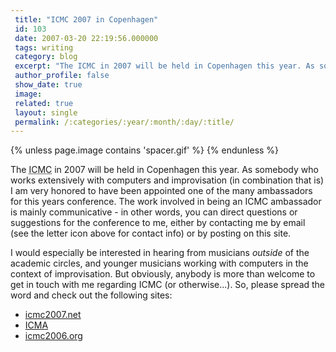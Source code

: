 ```yaml
---
 title: "ICMC 2007 in Copenhagen"
 id: 103
 date: 2007-03-20 22:19:56.000000
 tags: writing
 category: blog
 excerpt: "The ICMC in 2007 will be held in Copenhagen this year. As somebody who works extensively with computers and improvisation (in combination that is) I am one of the many ambassadors for this years confe..."
 author_profile: false
 show_date: true
 image: 
 related: true
 layout: single
 permalink: /:categories/:year/:month/:day/:title/
---
```

{% unless page.image contains 'spacer.gif' %}
{% endunless %}

The <acronym title="International Computer Music Conference">ICMC</acronym> in 2007 will be held in Copenhagen this year. As somebody who works extensively with computers and improvisation (in combination that is) I am very honored to have been appointed one of the many ambassadors for this years conference. The work involved in being an ICMC ambassador is mainly communicative - in other words, you can direct questions or suggestions for the conference to me, either by contacting me by email (see the letter icon above for contact info) or by posting on this site.



I would especially be interested in hearing from musicians <em>outside</em> of the academic circles, and younger musicians working with computers in the context of improvisation. But obviously, anybody is more than welcome to get in touch with me regarding ICMC (or otherwise...). So, please spread the word and check out the following sites:

<ul>
<li><a href="http://www.icmc2007.net">icmc2007.net</a></li>
<li><a href="http://www.computermusic.org">ICMA</a></li>
<li><a href="http://www.icmc2006.org/">icmc2006.org</a></li>
</ul>
